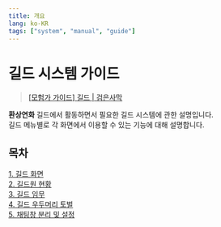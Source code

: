 ```yaml
---
title: 개요
lang: ko-KR
tags: ["system", "manual", "guide"]
---
```

# 길드 시스템 가이드
> [[모험가 가이드] 길드 | 검은사막](https://www.kr.playblackdesert.com/ko-KR/Wiki?wikiNo=55)

**환상연화** 길드에서 활동하면서 필요한 길드 시스템에 관한 설명입니다.\
길드 메뉴별로 각 화면에서 이용할 수 있는 기능에 대해 설명합니다.

## 목차
[1. 길드 화면](./guild-window.md)\
[2. 길드원 현황](./guild-member-list.md)\
[3. 길드 임무](./guild-quest.md)\
[4. 길드 우두머리 토벌](./guild-boss-raid.md)\
[5. 채팅창 분리 및 설정](./guild-chat.md)
